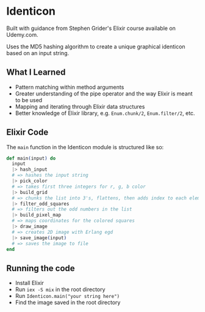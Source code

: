 # Identicon
Built with guidance from Stephen Grider's Elixir course available on Udemy.com.

Uses the MD5 hashing algorithm to create a unique graphical identicon based on an input string.

## What I Learned 
- Pattern matching within method arguments
- Greater understanding of the pipe operator and the way Elixir is meant to be used
- Mapping and iterating through Elixir data structures
- Better knowledge of Elixir library, e.g. `Enum.chunk/2`, `Enum.filter/2`, etc.

## Elixir Code
The `main` function in the Identicon module is structured like so:

```elixir
def main(input) do
  input
  |> hash_input
  # => hashes the input string
  |> pick_color
  # => takes first three integers for r, g, b color
  |> build_grid
  # => chunks the list into 3's, flattens, then adds index to each element
  |> filter_odd_squares
  # => filters out the odd numbers in the list
  |> build_pixel_map
  # => maps coordinates for the colored squares
  |> draw_image
  # => creates 2D image with Erlang egd
  |> save_image(input)
  # => saves the image to file
end
```

## Running the code
- Install Elixir
- Run `iex -S mix` in the root directory
- Run `Identicon.main("your string here")`
- Find the image saved in the root directory
